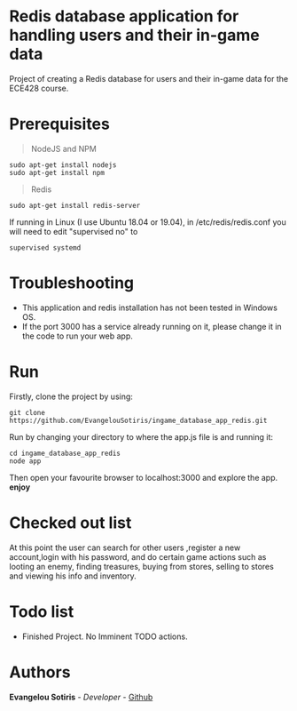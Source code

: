 # Redis database application for handling users and their in-game data
Project of creating a Redis database for users and their in-game data for the ECE428 course.

# Prerequisites
> NodeJS and NPM
```
sudo apt-get install nodejs
sudo apt-get install npm
```
> Redis
```
sudo apt-get install redis-server
```
If running in Linux (I use Ubuntu 18.04 or 19.04), in /etc/redis/redis.conf you will need to edit "supervised no" to
```
supervised systemd
```
# Troubleshooting
- This application and redis installation has not been tested in Windows OS. <br>
- If the port 3000 has a service already running on it, please change it in the code to run your web app.

# Run
Firstly, clone the project by using:
```
git clone https://github.com/EvangelouSotiris/ingame_database_app_redis.git
```
Run by changing your directory to where the app.js file is and running it:
```
cd ingame_database_app_redis
node app
```
Then open your favourite browser to localhost:3000 and explore the app. **enjoy**

# Checked out list
At this point the user can search for other users ,register a new account,login with his password, and do certain game actions such as looting an enemy, finding treasures, buying from stores, selling to stores and viewing his info and inventory.

# Todo list
- Finished Project. No Imminent TODO actions.

# Authors
**Evangelou Sotiris** - *Developer* - [Github](https://github.com/EvangelouSotiris)

